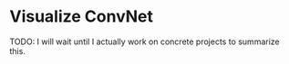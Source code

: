 # Visualize ConvNet

TODO: I will wait until I actually work on concrete projects to summarize this.